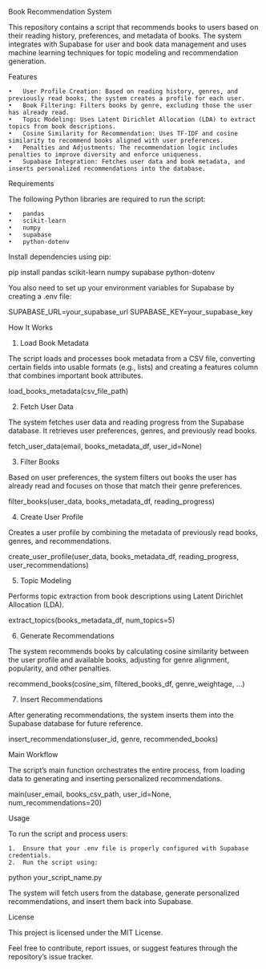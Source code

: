 Book Recommendation System

This repository contains a script that recommends books to users based on their reading history, preferences, and metadata of books. The system integrates with Supabase for user and book data management and uses machine learning techniques for topic modeling and recommendation generation.

Features

	•	User Profile Creation: Based on reading history, genres, and previously read books, the system creates a profile for each user.
	•	Book Filtering: Filters books by genre, excluding those the user has already read.
	•	Topic Modeling: Uses Latent Dirichlet Allocation (LDA) to extract topics from book descriptions.
	•	Cosine Similarity for Recommendation: Uses TF-IDF and cosine similarity to recommend books aligned with user preferences.
	•	Penalties and Adjustments: The recommendation logic includes penalties to improve diversity and enforce uniqueness.
	•	Supabase Integration: Fetches user data and book metadata, and inserts personalized recommendations into the database.

Requirements

The following Python libraries are required to run the script:

	•	pandas
	•	scikit-learn
	•	numpy
	•	supabase
	•	python-dotenv

Install dependencies using pip:

pip install pandas scikit-learn numpy supabase python-dotenv

You also need to set up your environment variables for Supabase by creating a .env file:

SUPABASE_URL=your_supabase_url
SUPABASE_KEY=your_supabase_key

How It Works

1. Load Book Metadata

The script loads and processes book metadata from a CSV file, converting certain fields into usable formats (e.g., lists) and creating a features column that combines important book attributes.

load_books_metadata(csv_file_path)

2. Fetch User Data

The system fetches user data and reading progress from the Supabase database. It retrieves user preferences, genres, and previously read books.

fetch_user_data(email, books_metadata_df, user_id=None)

3. Filter Books

Based on user preferences, the system filters out books the user has already read and focuses on those that match their genre preferences.

filter_books(user_data, books_metadata_df, reading_progress)

4. Create User Profile

Creates a user profile by combining the metadata of previously read books, genres, and recommendations.

create_user_profile(user_data, books_metadata_df, reading_progress, user_recommendations)

5. Topic Modeling

Performs topic extraction from book descriptions using Latent Dirichlet Allocation (LDA).

extract_topics(books_metadata_df, num_topics=5)

6. Generate Recommendations

The system recommends books by calculating cosine similarity between the user profile and available books, adjusting for genre alignment, popularity, and other penalties.

recommend_books(cosine_sim, filtered_books_df, genre_weightage, ...)

7. Insert Recommendations

After generating recommendations, the system inserts them into the Supabase database for future reference.

insert_recommendations(user_id, genre, recommended_books)

Main Workflow

The script’s main function orchestrates the entire process, from loading data to generating and inserting personalized recommendations.

main(user_email, books_csv_path, user_id=None, num_recommendations=20)

Usage

To run the script and process users:

	1.	Ensure that your .env file is properly configured with Supabase credentials.
	2.	Run the script using:

python your_script_name.py

The system will fetch users from the database, generate personalized recommendations, and insert them back into Supabase.

License

This project is licensed under the MIT License.

Feel free to contribute, report issues, or suggest features through the repository’s issue tracker.